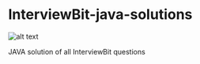 # InterviewBit-java-solutions

![alt text](https://www.google.com/imgres?imgurl=https%3A%2F%2Fwww.digitalfirstmagazine.com%2Fwp-content%2Fuploads%2F2020%2F05%2Finterviewbit-550x330.jpg&imgrefurl=https%3A%2F%2Fwww.digitalfirstmagazine.com%2Finterviewbit%2F&tbnid=7hN6Ek4-s1toZM&vet=12ahUKEwi-udLAx8LzAhUyM3IKHXkZDkgQMygCegUIARC4AQ..i&docid=Tri3Hx9gKKXPYM&w=550&h=330&q=interviewbit&ved=2ahUKEwi-udLAx8LzAhUyM3IKHXkZDkgQMygCegUIARC4AQ)

JAVA solution of all InterviewBit questions
